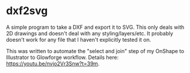 # dxf2svg

A simple program to take a DXF and export it to SVG.
This only deals with 2D drawings and doesn't deal with any styling/layers/etc.
It probably doesn't work for any file that I haven't explicitly tested it on.

This was written to automate the "select and join" step of my OnShape to Illustrator to Glowforge workflow.
Details here: https://youtu.be/nvjo2Vr3Snw?t=39m.